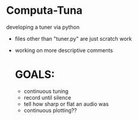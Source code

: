 # Computa-Tuna
developing a tuner via python
- files other than "tuner.py" are just scratch work
- working on more descriptive comments

  # GOALS:
    - continuous tuning
    - record until silence
    - tell how sharp or flat an audio was
    - continuous plotting??